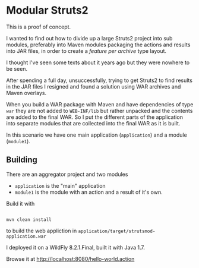 Modular Struts2
===============


This is a proof of concept.

I wanted to find out how to divide up a large Struts2 project into
sub modules, preferably into Maven modules packaging the actions and
results into JAR files, in order to create a _feature per archive_
type layout.

I thought I've seen some texts about it years ago but they were
nowhere to be seen.

After spending a full day, unsuccessfully, trying to get Struts2 to
find results in the JAR files I resigned and found a solution using
WAR archives and Maven overlays.

When you build a WAR package with Maven and have dependencies of type
`war` they are not added to `WEB-INF/lib` but rather unpacked and the
contents are added to the final WAR. So I put the different parts of
the application into separate modules that are collected into the
final WAR as it is built.

In this scenario we have one main application (`application`) and a
module (`module1`).




Building
--------


There are an aggregator project and two modules

 + `application` is the "main" application
 + `module1` is the module with an action and a result of it's own.
 

Build it with

```

mvn clean install

```

to build the web appliction in `application/target/strutsmod-application.war`


I deployed it on a WildFly 8.2.1.Final, built it with Java 1.7.

Browse it at
[http://localhost:8080/hello-world.action](http://localhost:8080/hello-world.action)
